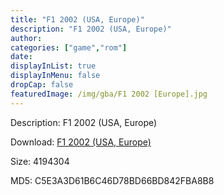 ```yaml
---
title: "F1 2002 (USA, Europe)"
description: "F1 2002 (USA, Europe)"
author: 
categories: ["game","rom"]
date: 
displayInList: true
displayInMenu: false
dropCap: false
featuredImage: /img/gba/F1 2002 [Europe].jpg
---
```


Description: F1 2002 (USA, Europe)

Download: <a style="text-decoration:underline;" href="https://mega.nz/#!zXAEmKwA!fgtH2_BIYhl-_nTWlXXL6crAN2MqeS3qdpnhW5CSz2I" target = "_blank" rel = "nofollow" > F1 2002 (USA, Europe)</a>

Size: 4194304

MD5: C5E3A3D61B6C46D78BD66BD842FBA8B8

